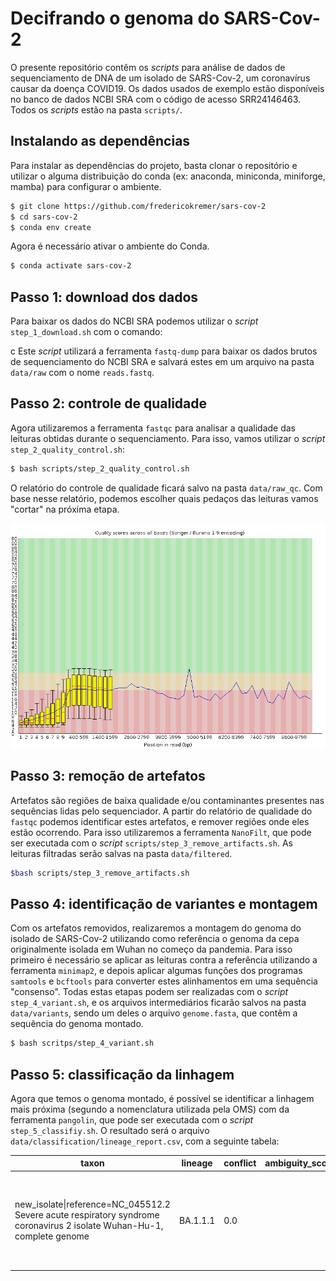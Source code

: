 # Decifrando o genoma do SARS-Cov-2

O presente repositório contêm os *scripts* para análise de dados de sequenciamento
de DNA de um isolado de SARS-Cov-2, um coronavírus causar da doença COVID19. Os
dados usados de exemplo estão disponíveis no banco de dados NCBI SRA com o código de
acesso SRR24146463. Todos os *scripts* estão na pasta `scripts/`.

## Instalando as dependências

Para instalar as dependências do projeto, basta clonar o repositório e utilizar o 
alguma distribuição do conda (ex: anaconda, miniconda, miniforge, mamba) para
configurar o ambiente.

```bash
$ git clone https://github.com/fredericokremer/sars-cov-2
$ cd sars-cov-2
$ conda env create
```
Agora é necessário ativar o ambiente do Conda.

```bash
$ conda activate sars-cov-2
```

## Passo 1: download dos dados

Para baixar os dados do NCBI SRA podemos utilizar o *script* `step_1_download.sh` com o comando:

c
Este *script* utilizará a ferramenta `fastq-dump` para baixar os dados brutos de 
sequenciamento do NCBI SRA e salvará estes em um arquivo na pasta `data/raw` com o nome
`reads.fastq`.



## Passo 2: controle de qualidade

Agora utilizaremos a ferramenta `fastqc` para analisar a qualidade das leituras 
obtidas durante o sequenciamento. Para isso, vamos utilizar o *script* `step_2_quality_control.sh`:

```bash
$ bash scripts/step_2_quality_control.sh
```

O relatório do controle de qualidade ficará salvo
na pasta `data/raw_qc`. Com base nesse relatório, podemos escolher quais pedaços 
das leituras vamos "cortar" na próxima etapa.

![](assets/fastqc.png)


## Passo 3: remoção de artefatos

Artefatos são regiões de baixa qualidade e/ou contaminantes presentes nas sequências lidas
pelo sequenciador. A partir do relatório de qualidade do `fastqc` podemos identificar estes
artefatos, e remover regiões onde eles estão ocorrendo. Para isso utilizaremos a ferramenta
`NanoFilt`, que pode ser executada com o *script* `scripts/step_3_remove_artifacts.sh`. As
leituras filtradas serão salvas na pasta `data/filtered`.

```bash
$bash scripts/step_3_remove_artifacts.sh
```

## Passo 4: identificação de variantes e montagem

Com os artefatos removidos, realizaremos a montagem do genoma do isolado de SARS-Cov-2
utilizando como referência o genoma da cepa originalmente isolada em Wuhan no começo da pandemia. Para isso primeiro é necessário se aplicar as leituras contra a referência utilizando a ferramenta `minimap2`, e depois aplicar algumas funções dos programas
`samtools` e `bcftools` para converter estes alinhamentos em uma sequência "consenso". Todas estas etapas podem ser realizadas com o *script* `step_4_variant.sh`, e os arquivos
intermediários ficarão salvos na pasta `data/variants`, sendo um deles o arquivo `genome.fasta`, que contêm a sequência do genoma montado.

```bash
$ bash scritps/step_4_variant.sh
```

## Passo 5: classificação da linhagem

Agora que temos o genoma montado, é possível se identificar a linhagem mais próxima (segundo a nomenclatura utilizada pela OMS) com da ferramenta `pangolin`, que pode ser executada com o *script* `step_5_classifiy.sh`. O resultado será o arquivo `data/classification/lineage_report.csv`, com a seguinte tabela:

|taxon                                                                                                                |lineage |conflict|ambiguity_score|scorpio_call                 |scorpio_support|scorpio_conflict|scorpio_notes                                                            |version     |pangolin_version|scorpio_version|constellation_version|is_designated|qc_status|qc_notes              |note                                                                                            |
|---------------------------------------------------------------------------------------------------------------------|--------|--------|---------------|-----------------------------|---------------|----------------|-------------------------------------------------------------------------|------------|----------------|---------------|---------------------|-------------|---------|----------------------|------------------------------------------------------------------------------------------------|
|new_isolate&#124;reference=NC_045512.2 Severe acute respiratory syndrome coronavirus 2 isolate Wuhan-Hu-1, complete genome|BA.1.1.1|0.0     |               |Probable Omicron (Unassigned)|0.72           |0.28            |scorpio call: Alt alleles 23; Ref alleles 9; Amb alleles 0; Oth alleles 0|PUSHER-v1.22|4.3             |0.3.19         |v0.1.12              |False        |pass     |Ambiguous_content:0.02|Usher placements: BA.1.1.1(1/1); scorpio found insufficient support to assign a specific lineage|

